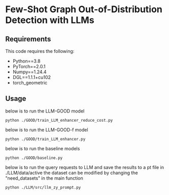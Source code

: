 # Few-Shot Graph Out-of-Distribution Detection with LLMs

## Requirements
This code requires the following:

- Python==3.8
- PyTorch==2.0.1
- Numpy==1.24.4
- DGL==1.1.1+cu102
- torch_geometric

## Usage

below is to run the LLM-GOOD model
```
python ./GOOD/train_LLM_enhancer_reduce_cost.py
```

below is to run the LLM-GOOD-f model
```
python ./GOOD/train_LLM_enhancer.py
```

below is to run the baseline models
```
python ./GOOD/baseline.py
```

below is to run the query requests to LLM and save the results to a pt file in ./LLM/data/active 
the dataset can be modified by changing the "need_datasets" in the main function
```
python ./LLM/src/llm_zy_prompt.py
```
